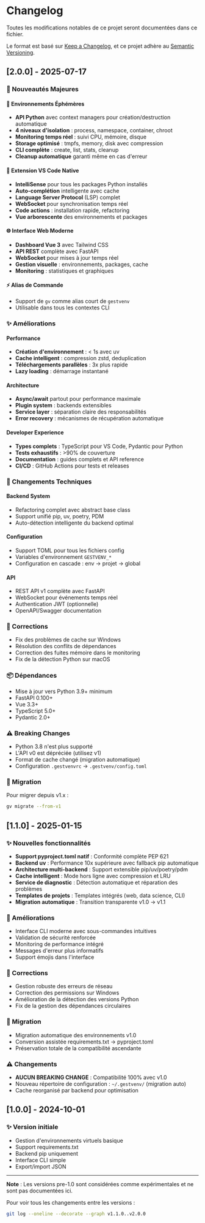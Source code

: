 # Changelog

Toutes les modifications notables de ce projet seront documentées dans ce fichier.

Le format est basé sur [Keep a Changelog](https://keepachangelog.com/fr/1.0.0/),
et ce projet adhère au [Semantic Versioning](https://semver.org/spec/v2.0.0.html).

## [2.0.0] - 2025-07-17

### 🎉 Nouveautés Majeures

#### 🚀 Environnements Éphémères
- **API Python** avec context managers pour création/destruction automatique
- **4 niveaux d'isolation** : process, namespace, container, chroot
- **Monitoring temps réel** : suivi CPU, mémoire, disque
- **Storage optimisé** : tmpfs, memory, disk avec compression
- **CLI complète** : create, list, stats, cleanup
- **Cleanup automatique** garanti même en cas d'erreur

#### 🔌 Extension VS Code Native
- **IntelliSense** pour tous les packages Python installés
- **Auto-complétion** intelligente avec cache
- **Language Server Protocol** (LSP) complet
- **WebSocket** pour synchronisation temps réel
- **Code actions** : installation rapide, refactoring
- **Vue arborescente** des environnements et packages

#### 🌐 Interface Web Moderne
- **Dashboard Vue 3** avec Tailwind CSS
- **API REST** complète avec FastAPI
- **WebSocket** pour mises à jour temps réel
- **Gestion visuelle** : environnements, packages, cache
- **Monitoring** : statistiques et graphiques

#### ⚡ Alias de Commande
- Support de `gv` comme alias court de `gestvenv`
- Utilisable dans tous les contextes CLI

### ✨ Améliorations

#### Performance
- **Création d'environnement** : < 1s avec uv
- **Cache intelligent** : compression zstd, deduplication
- **Téléchargements parallèles** : 3x plus rapide
- **Lazy loading** : démarrage instantané

#### Architecture
- **Async/await** partout pour performance maximale
- **Plugin system** : backends extensibles
- **Service layer** : séparation claire des responsabilités
- **Error recovery** : mécanismes de récupération automatique

#### Developer Experience
- **Types complets** : TypeScript pour VS Code, Pydantic pour Python
- **Tests exhaustifs** : >90% de couverture
- **Documentation** : guides complets et API reference
- **CI/CD** : GitHub Actions pour tests et releases

### 🔧 Changements Techniques

#### Backend System
- Refactoring complet avec abstract base class
- Support unifié pip, uv, poetry, PDM
- Auto-détection intelligente du backend optimal

#### Configuration
- Support TOML pour tous les fichiers config
- Variables d'environnement `GESTVENV_*`
- Configuration en cascade : env → projet → global

#### API
- REST API v1 complète avec FastAPI
- WebSocket pour événements temps réel
- Authentication JWT (optionnelle)
- OpenAPI/Swagger documentation

### 🐛 Corrections

- Fix des problèmes de cache sur Windows
- Résolution des conflits de dépendances
- Correction des fuites mémoire dans le monitoring
- Fix de la détection Python sur macOS

### 📦 Dépendances

- Mise à jour vers Python 3.9+ minimum
- FastAPI 0.100+
- Vue 3.3+
- TypeScript 5.0+
- Pydantic 2.0+

### ⚠️ Breaking Changes

- Python 3.8 n'est plus supporté
- L'API v0 est dépréciée (utilisez v1)
- Format de cache changé (migration automatique)
- Configuration `.gestvenvrc` → `.gestvenv/config.toml`

### 🔄 Migration

Pour migrer depuis v1.x :
```bash
gv migrate --from-v1
```

## [1.1.0] - 2025-01-15

### ✨ Nouvelles fonctionnalités

- **Support pyproject.toml natif** : Conformité complète PEP 621
- **Backend uv** : Performance 10x supérieure avec fallback pip automatique
- **Architecture multi-backend** : Support extensible pip/uv/poetry/pdm
- **Cache intelligent** : Mode hors ligne avec compression et LRU
- **Service de diagnostic** : Détection automatique et réparation des problèmes
- **Templates de projets** : Templates intégrés (web, data science, CLI)
- **Migration automatique** : Transition transparente v1.0 → v1.1

### 🔧 Améliorations

- Interface CLI moderne avec sous-commandes intuitives
- Validation de sécurité renforcée
- Monitoring de performance intégré
- Messages d'erreur plus informatifs
- Support émojis dans l'interface

### 🐛 Corrections

- Gestion robuste des erreurs de réseau
- Correction des permissions sur Windows
- Amélioration de la détection des versions Python
- Fix de la gestion des dépendances circulaires

### 🔄 Migration

- Migration automatique des environnements v1.0
- Conversion assistée requirements.txt → pyproject.toml
- Préservation totale de la compatibilité ascendante

### ⚠️ Changements

- **AUCUN BREAKING CHANGE** : Compatibilité 100% avec v1.0
- Nouveau répertoire de configuration : `~/.gestvenv/` (migration auto)
- Cache reorganisé par backend pour optimisation

## [1.0.0] - 2024-10-01

### ✨ Version initiale

- Gestion d'environnements virtuels basique
- Support requirements.txt
- Backend pip uniquement
- Interface CLI simple
- Export/import JSON

---

**Note** : Les versions pre-1.0 sont considérées comme expérimentales et ne sont pas documentées ici.

Pour voir tous les changements entre les versions :
```bash
git log --oneline --decorate --graph v1.1.0..v2.0.0
```